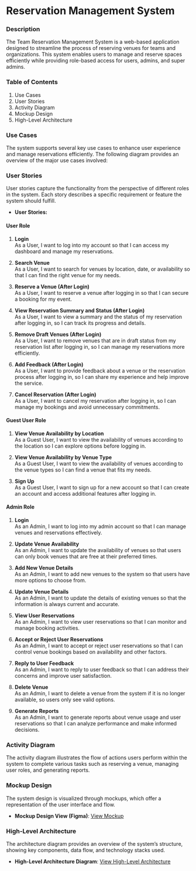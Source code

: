 # Reservation Management System

### Description

The Team Reservation Management System is a web-based application designed to streamline the process of reserving venues for teams and organizations. This system enables users to manage and reserve spaces efficiently while providing role-based access for users, admins, and super admins.

### Table of Contents
1. Use Cases
2. User Stories
3. Activity Diagram
4. Mockup Design
5. High-Level Architecture

### Use Cases
The system supports several key use cases to enhance user experience and manage reservations efficiently. The following diagram provides an overview of the major use cases involved:

### User Stories
User stories capture the functionality from the perspective of different roles in the system. Each story describes a specific requirement or feature the system should fulfill.

* **User Stories:**

#### User Role
1. **Login**  
As a User, I want to log into my account so that I can access my dashboard and manage my reservations.

2. **Search Venue**  
As a User, I want to search for venues by location, date, or availability so that I can find the right venue for my needs.

3. **Reserve a Venue (After Login)**  
As a User, I want to reserve a venue after logging in so that I can secure a booking for my event.

4. **View Reservation Summary and Status (After Login)**  
As a User, I want to view a summary and the status of my reservation after logging in, so I can track its progress and details.

5. **Remove Draft Venues (After Login)**  
As a User, I want to remove venues that are in draft status from my reservation list after logging in, so I can manage my reservations more efficiently.

6. **Add Feedback (After Login)**  
As a User, I want to provide feedback about a venue or the reservation process after logging in, so I can share my experience and help improve the service.

7. **Cancel Reservation (After Login)**  
As a User, I want to cancel my reservation after logging in, so I can manage my bookings and avoid unnecessary commitments.


#### Guest User Role
1. **View Venue Availability by Location**  
As a Guest User, I want to view the availability of venues according to the location so I can explore options before logging in.

2. **View Venue Availability by Venue Type**  
As a Guest User, I want to view the availability of venues according to the venue types so I can find a venue that fits my needs.

3. **Sign Up**  
As a Guest User, I want to sign up for a new account so that I can create an account and access additional features after logging in.

#### Admin Role
1. **Login**  
As an Admin, I want to log into my admin account so that I can manage venues and reservations effectively.

2. **Update Venue Availability**  
As an Admin, I want to update the availability of venues so that users can only book venues that are free at their preferred times.

3. **Add New Venue Details**  
As an Admin, I want to add new venues to the system so that users have more options to choose from.

4. **Update Venue Details**  
As an Admin, I want to update the details of existing venues so that the information is always current and accurate.

5. **View User Reservations**  
As an Admin, I want to view user reservations so that I can monitor and manage booking activities.

6. **Accept or Reject User Reservations**  
As an Admin, I want to accept or reject user reservations so that I can control venue bookings based on availability and other factors.

7. **Reply to User Feedback**  
As an Admin, I want to reply to user feedback so that I can address their concerns and improve user satisfaction.

8. **Delete Venue**  
As an Admin, I want to delete a venue from the system if it is no longer available, so users only see valid options.

9. **Generate Reports**  
As an Admin, I want to generate reports about venue usage and user reservations so that I can analyze performance and make informed decisions.

### Activity Diagram
The activity diagram illustrates the flow of actions users perform within the system to complete various tasks such as reserving a venue, managing user roles, and generating reports.

### Mockup Design
The system design is visualized through mockups, which offer a representation of the user interface and flow.

* **Mockup Design View (Figma)**:
[View Mockup](https://www.figma.com/design/mxbmrtTWL5lfMVfiDeIHpg/Reservation-Figma?node-id=0-1&t=DuOx7Mjf2TCZkNOj-1)

### High-Level Architecture
The architecture diagram provides an overview of the system’s structure, showing key components, data flow, and technology stacks used.

* **High-Level Architecture Diagram**:
[View High-Level Architecture](https://www.canva.com/design/DAGTjXwcJaE/KVVQk55P4Iba4lbqMU0BHQ/edit?utm_content=DAGTjXwcJaE&utm_campaign=designshare&utm_medium=link2&utm_source=sharebutton)
